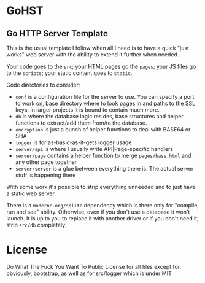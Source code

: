 # GoHST
## Go HTTP Server Template

This is the usual template I follow when all I need is to have a quick "just works" web server with the ability to extend it further when needed.

Your code goes to the `src`; your HTML pages go the `pages`; your JS files go to the `scripts`; your static content goes to `static`.

Code directories to consider:

- `conf` is a configuration file for the server to use. You can specify a port to work on, base directory where to look pages in and paths to the SSL keys. In larger projects it is bound to contain much more.
- `db` is where the database logic resides, base structures and helper functions to extract/add them from/to the database. 
- `encryption` is just a bunch of helper functions to deal with BASE64 or SHA
- `logger` is for as-basic-as-it-gets logger usage
- `server/api` is where I usually write API|Page-specific handlers
- `server/page` contains a helper function to merge `pages/base.html` and any other page together
- `server/server` is a glue between everything there is. The actual server stuff is happening there

With some work it's possible to strip everything unneeded and to just have a static web server.

There is a `modernc.org/sqlite` dependency which is there only for "compile, run and see" ability. Otherwise, even if you don't use a database it won't launch. It is up to you to replace it with another driver or if you don't need it, strip `src/db` completely.

# License
Do What The Fuck You Want To Public License for all files except for, obviously, bootstrap, as well as for src/logger which is under MIT 